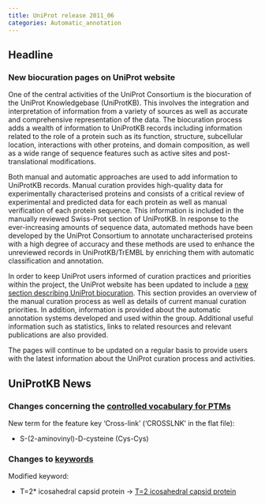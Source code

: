 ```yaml
---
title: UniProt release 2011_06
categories: Automatic_annotation
---
```


## Headline

### New biocuration pages on UniProt website

One of the central activities of the UniProt Consortium is the biocuration of the UniProt Knowledgebase (UniProtKB). This involves the integration and interpretation of information from a variety of sources as well as accurate and comprehensive representation of the data. The biocuration process adds a wealth of information to UniProtKB records including information related to the role of a protein such as its function, structure, subcellular location, interactions with other proteins, and domain composition, as well as a wide range of sequence features such as active sites and post-translational modifications.

Both manual and automatic approaches are used to add information to UniProtKB records. Manual curation provides high-quality data for experimentally characterised proteins and consists of a critical review of experimental and predicted data for each protein as well as manual verification of each protein sequence. This information is included in the manually reviewed Swiss-Prot section of UniProtKB. In response to the ever-increasing amounts of sequence data, automated methods have been developed by the UniProt Consortium to annotate uncharacterised proteins with a high degree of accuracy and these methods are used to enhance the unreviewed records in UniProtKB/TrEMBL by enriching them with automatic classification and annotation.

In order to keep UniProt users informed of curation practices and priorities within the project, the UniProt website has been updated to include a [new section describing UniProt biocuration](http://www.uniprot.org/help/biocuration). This section provides an overview of the manual curation process as well as details of current manual curation priorities. In addition, information is provided about the automatic annotation systems developed and used within the group. Additional useful information such as statistics, links to related resources and relevant publications are also provided.

The pages will continue to be updated on a regular basis to provide users with the latest information about the UniProt curation process and activities.

## UniProtKB News

### Changes concerning the [controlled vocabulary for PTMs](http://www.uniprot.org/docs/ptmlist)

New term for the feature key ‘Cross-link’ (‘CROSSLNK’ in the flat file):

-   S-(2-aminovinyl)-D-cysteine (Cys-Cys)

### Changes to [keywords](http://www.uniprot.org/docs/keywlist)

Modified keyword:

-   T=2\* icosahedral capsid protein -&gt; [T=2 icosahedral capsid protein](http://www.uniprot.org/keywords/KW-1141)
